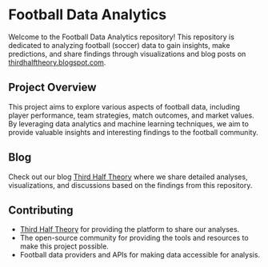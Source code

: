 # Football Data Analytics

Welcome to the Football Data Analytics repository! This repository is dedicated to analyzing football (soccer) data to gain insights, make predictions, and share findings through visualizations and blog posts on [thirdhalftheory.blogspot.com](https://thirdhalftheory.blogspot.com).

## Project Overview

This project aims to explore various aspects of football data, including player performance, team strategies, match outcomes, and market values. By leveraging data analytics and machine learning techniques, we aim to provide valuable insights and interesting findings to the football community.

## Blog

Check out our blog [Third Half Theory](https://thirdhalftheory.blogspot.com) where we share detailed analyses, visualizations, and discussions based on the findings from this repository.

## Contributing


- [Third Half Theory](https://thirdhalftheory.blogspot.com) for providing the platform to share our analyses.
- The open-source community for providing the tools and resources to make this project possible.
- Football data providers and APIs for making data accessible for analysis.
